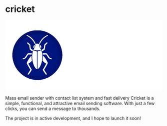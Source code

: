 # cricket

![CRICKET BANNER](assets/banner.png)

Mass email sender with contact list system and fast delivery
Cricket is a simple, functional, and attractive email sending software. With just a few clicks, you can send a message to thousands.

The project is in active development, and I hope to launch it soon!
